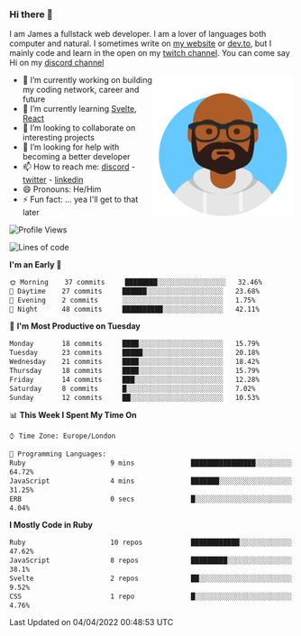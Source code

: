 ### Hi there 👋

I am James a fullstack web developer. I am a lover of languages both computer and natural. I sometimes write on [my website](https://jdhall.dev) or [dev.to](https://dev.to/zefur), but I mainly code and learn in the open on my [twitch channel](https://www.twitch.com/jozuhito). You can come say Hi on my [discord channel](https://discord.gg/sWEHvsBw)



<img align="right" height="250" width="250"  src="/assets/avataaars.png" />

  

- 🔭 I’m currently working on building my coding network, career and future
- 🌱 I’m currently learning [Svelte](https://svelte.dev), [React](https://reactjs.org)
- 👯 I’m looking to collaborate on interesting projects
- 🤔 I’m looking for help with becoming a better developer
- 📫 How to reach me: [discord](https://discord.gg/sWEHvsBw)
                      - [twitter](twitter.com/zefur)
                      - [linkedin](https://linkedin.com/in/j-d-hall)
- 😄 Pronouns: He/Him
- ⚡ Fun fact: ... yea I'll get to that later

 
<!-- BLOG-POST-LIST:START -->

<!-- BLOG-POST-LIST:END -->

<!--START_SECTION:waka-->
![Profile Views](http://img.shields.io/badge/Profile%20Views-0-blue)

![Lines of code](https://img.shields.io/badge/From%20Hello%20World%20I%27ve%20Written-84%20Thousand%20lines%20of%20code-blue)

**I'm an Early 🐤** 

```text
🌞 Morning    37 commits     ████████░░░░░░░░░░░░░░░░░   32.46% 
🌆 Daytime    27 commits     ██████░░░░░░░░░░░░░░░░░░░   23.68% 
🌃 Evening    2 commits      ░░░░░░░░░░░░░░░░░░░░░░░░░   1.75% 
🌙 Night      48 commits     ██████████░░░░░░░░░░░░░░░   42.11%

```
📅 **I'm Most Productive on Tuesday** 

```text
Monday       18 commits     ████░░░░░░░░░░░░░░░░░░░░░   15.79% 
Tuesday      23 commits     █████░░░░░░░░░░░░░░░░░░░░   20.18% 
Wednesday    21 commits     ████░░░░░░░░░░░░░░░░░░░░░   18.42% 
Thursday     18 commits     ████░░░░░░░░░░░░░░░░░░░░░   15.79% 
Friday       14 commits     ███░░░░░░░░░░░░░░░░░░░░░░   12.28% 
Saturday     8 commits      █░░░░░░░░░░░░░░░░░░░░░░░░   7.02% 
Sunday       12 commits     ██░░░░░░░░░░░░░░░░░░░░░░░   10.53%

```


📊 **This Week I Spent My Time On** 

```text
⌚︎ Time Zone: Europe/London

💬 Programming Languages: 
Ruby                     9 mins              ████████████████░░░░░░░░░   64.72% 
JavaScript               4 mins              ███████░░░░░░░░░░░░░░░░░░   31.25% 
ERB                      0 secs              █░░░░░░░░░░░░░░░░░░░░░░░░   4.04%

```

**I Mostly Code in Ruby** 

```text
Ruby                     10 repos            ████████████░░░░░░░░░░░░░   47.62% 
JavaScript               8 repos             █████████░░░░░░░░░░░░░░░░   38.1% 
Svelte                   2 repos             ██░░░░░░░░░░░░░░░░░░░░░░░   9.52% 
CSS                      1 repo              █░░░░░░░░░░░░░░░░░░░░░░░░   4.76%

```



 Last Updated on 04/04/2022 00:48:53 UTC
<!--END_SECTION:waka-->
